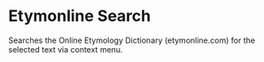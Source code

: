 Etymonline Search
=================

Searches the Online Etymology Dictionary (etymonline.com) for the selected text via context menu.

